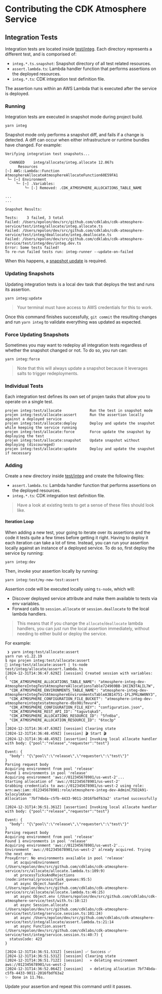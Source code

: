 # Contributing the CDK Atmosphere Service

## Integration Tests

Integration tests are located inside [test/integ](./test/integ/). Each directory represents a different test,
and is comporised of:

- `integ.*.ts.snapshot`: Snapshot directory of all test related resources.
- `assert.lambda.ts`: Lambda handler function that performs assertions on the deployed resources.
- `integ.*.ts`: CDK integration test definition file.

The assertion runs within an AWS Lambda that is executed after the service is deployed.

### Running

Integration tests are executed in snapshot mode during project build.

`yarn integ`

Snapshot mode only performs a snapshot diff, and fails if a change is detected. A diff can occur
when either infrastructure or runtime bundles have changed. For example:

```console
Verifying integration test snapshots...

  CHANGED    integ/allocate/integ.allocate 12.067s
      Resources
[~] AWS::Lambda::Function AtmosphereAllocateAtmosphereAllocateFunction60E59FA1
 └─ [~] Environment
     └─ [~] .Variables:
         └─ [-] Removed: .CDK_ATMOSPHERE_ALLOCATIONS_TABLE_NAME

...
...

Snapshot Results: 

Tests:    3 failed, 3 total
Failed: /Users/epolon/dev/src/github.com/cdklabs/cdk-atmosphere-service/test/integ/allocate/integ.allocate.ts
Failed: /Users/epolon/dev/src/github.com/cdklabs/cdk-atmosphere-service/test/integ/deallocate/integ.deallocate.ts
Failed: /Users/epolon/dev/src/github.com/cdklabs/cdk-atmosphere-service/test/integ/dev/integ.dev.ts
Error: Some tests failed!
To re-run failed tests run: integ-runner --update-on-failed
```

When this happens, a [snapshot update](#updating-snapshots) is required.

### Updating Snapshots

Updating integration tests is a local dev task that deploys the test and runs its assertion.

`yarn integ:update`

> Your terminal must have access to AWS credentials for this to work.

Once this command finishes successfully, `git commit` the resulting changes and run `yarn integ` to validate
everything was updated as expected.

### Force Updating Snapshots

Sometimes you may want to redeploy all integration tests regardless of whether the snapshot changed or not.
To do so, you run can:

```console
yarn integ:force
```

> Note that this will always update a snapshot because it leverages salts to trigger redeployments.

### Individual Tests

Each integration test defines its own set of projen tasks that allow you to operate on a single test.

```console
projen integ:test/allocate             Run the test in snapshot mode
projen integ:test/allocate:assert      Run the assertion locally against a deployed service
projen integ:test/allocate:deploy      Deploy and update the snapshot while keeping the service running
projen integ:test/allocate:force       Force update the snapshot by deploying the test
projen integ:test/allocate:snapshot    Update snapshot without deploying (discoureged)
projen integ:test/allocate:update      Deploy and update the snapshot if necessary
```

### Adding

Create a new directory inside [test/integ](./test/integ/) and create the following files:

- `assert.lambda.ts`: Lambda handler function that performs assertions on the deployed resources.
- `integ.*.ts`: CDK integration test definition file.

> Have a look at existing tests to get a sense of these files should look like.

#### Iteration Loop

When adding a new test, your going to iterate over its assertions and the code it tests quite a few
times before getting it right. Having to deploy it each iteration can take a lot of time. Instead, you can run your
assertion locally against an instance of a deployed service. To do so, first deploy the service by running:

```console
yarn integ:dev
```

Then, invoke your assertion locally by running:

```console
yarn integ:test/my-new-test:assert
```

Assertion code will be executed locally using `ts-node`, which will:

- Discover deployed service attribute and make them available to tests via env variables.
- Forward calls to `session.allocate` or `session.deallocate` to the local lambda handlers.

> This means that if you change the `allocate`/`deallocate` lambda handlers, you can just run the local assertion immediately,
without needing to either build or deploy the service.

For example:

```console
 ❯ yarn integ:test/allocate:assert
yarn run v1.22.19
$ npx projen integ:test/allocate:assert
👾 integ:test/allocate:assert | ts-node test/integ/allocate/assert.lambda.ts
[2024-12-31T14:36:47.629Z] [session] Created session with variables:
{
  "CDK_ATMOSPHERE_ALLOCATIONS_TABLE_NAME": "atmosphere-integ-dev-AtmosphereIntegTestAtmosphereAllocationsTable724969BB-1KCIN3TALIL7W",
  "CDK_ATMOSPHERE_ENVIRONMENTS_TABLE_NAME": "atmosphere-integ-dev-AtmosphereIntegTestAtmosphereEnvironmentsTableA3B14751-1FLJPKLNW0NY3",
  "CDK_ATMOSPHERE_CONFIGURATION_FILE_BUCKET": "atmosphere-integ-dev-atmosphereintegtestatmosphere-dbs98ifmvur4",
  "CDK_ATMOSPHERE_CONFIGURATION_FILE_KEY": "configuration.json",
  "CDK_ATMOSPHERE_REST_API_ID": "taguvtqka5",
  "CDK_ATMOSPHERE_ALLOCATIONS_RESOURCE_ID": "5fn6ba",
  "CDK_ATMOSPHERE_ALLOCATION_RESOURCE_ID": "6toc3p"
}
[2024-12-31T14:36:47.630Z] [session] Clearing state
[2024-12-31T14:36:48.459Z] [session] 🎬 Start 🎬
[2024-12-31T14:36:48.459Z] [assertion] Invoking local allocate handler with body: {"pool":"release","requester":"test"}

Event: {
  "body": "{\"pool\":\"release\",\"requester\":\"test\"}"
}
Parsing request body
Acquiring environment from pool 'release'
Found 1 environments in pool 'release'
Acquiring environment 'aws://012345678901/us-west-2'...
Starting allocation of 'aws://012345678901/us-west-2'
Grabbing credentials to aws://012345678901/us-west-2 using role: arn:aws:iam::012345678901:role/atmosphere-integ-dev-AdminC75D2A91-5xlocylmXxan
Allocation '7bf74bda-c5fb-4433-9011-2016fbdf63a2' started successfully

[2024-12-31T14:36:51.361Z] [assertion] Invoking local allocate handler with body: {"pool":"release","requester":"test"}

Event: {
  "body": "{\"pool\":\"release\",\"requester\":\"test\"}"
}
Parsing request body
Acquiring environment from pool 'release'
Found 1 environments in pool 'release'
Acquiring environment 'aws://012345678901/us-west-2'...
Environment 'aws://012345678901/us-west-2' already acquired. Trying the next one.
ProxyError: No environments available in pool 'release'
    at acquireEnvironment (/Users/epolon/dev/src/github.com/cdklabs/cdk-atmosphere-service/src/allocate/allocate.lambda.ts:109:9)
    at processTicksAndRejections (node:internal/process/task_queues:95:5)
    at async Object.handler (/Users/epolon/dev/src/github.com/cdklabs/cdk-atmosphere-service/src/allocate/allocate.lambda.ts:46:25)
    at async Object.env (/Users/epolon/dev/src/github.com/cdklabs/cdk-atmosphere-service/test/with.ts:10:12)
    at async Session.allocate (/Users/epolon/dev/src/github.com/cdklabs/cdk-atmosphere-service/test/integ/service.session.ts:101:24)
    at async /Users/epolon/dev/src/github.com/cdklabs/cdk-atmosphere-service/test/integ/allocate/assert.lambda.ts:21:14
    at async Function.assert (/Users/epolon/dev/src/github.com/cdklabs/cdk-atmosphere-service/test/integ/service.session.ts:40:7) {
  statusCode: 423
}

[2024-12-31T14:36:51.531Z] [session] ✅ Success ✅
[2024-12-31T14:36:51.531Z] [session] Clearing state
[2024-12-31T14:36:51.712Z] [session]   » deleting environment aws://012345678901/us-west-2
[2024-12-31T14:36:52.064Z] [session]   » deleting allocation 7bf74bda-c5fb-4433-9011-2016fbdf63a2
✨  Done in 11.76s.
```

Update your assertion and repeat this command until it passes.
